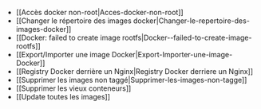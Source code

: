 * [[Accès docker non-root|Acces-docker-non-root]]
* [[Changer le répertoire des images docker|Changer-le-repertoire-des-images-docker]]
* [[Docker: failed to create image rootfs|Docker--failed-to-create-image-rootfs]]
* [[Export/Importer une image Docker|Export-Importer-une-image-Docker]]
* [[Registry Docker derrière un Nginx|Registry Docker derriere un Nginx]]
* [[Supprimer les images non taggé|Supprimer-les-images-non-tagge]]
* [[Supprimer les vieux conteneurs]]
* [[Update toutes les images]]

<!-- --- tags: docker -->
